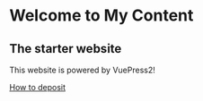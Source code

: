 # Welcome to My Content
## The starter website

This website is powered by VuePress2!

[How to deposit](deposit)